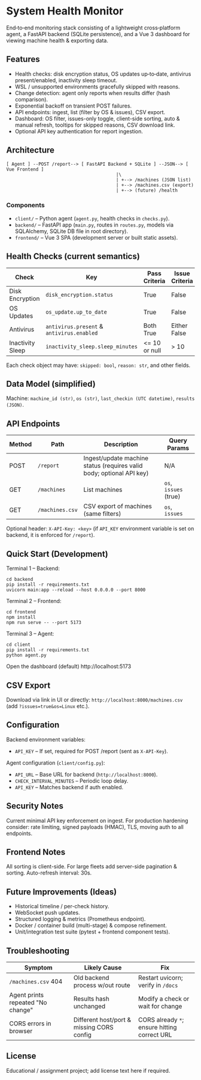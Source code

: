 # System Health Monitor

End‑to‑end monitoring stack consisting of a lightweight cross‑platform agent, a FastAPI backend (SQLite persistence), and a Vue 3 dashboard for viewing machine health & exporting data.

## Features
* Health checks: disk encryption status, OS updates up‑to‑date, antivirus present/enabled, inactivity sleep timeout.
* WSL / unsupported environments gracefully skipped with reasons.
* Change detection: agent only reports when results differ (hash comparison).
* Exponential backoff on transient POST failures.
* API endpoints: ingest, list (filter by OS & issues), CSV export.
* Dashboard: OS filter, issues-only toggle, client-side sorting, auto & manual refresh, tooltips for skipped reasons, CSV download link.
* Optional API key authentication for report ingestion.

## Architecture
```
[ Agent ] --POST /report--> [ FastAPI Backend + SQLite ] --JSON--> [ Vue Frontend ]
										 |\
										 | +--> /machines (JSON list)
										 | +--> /machines.csv (export)
										 | +--> (future) /health
```

### Components
* `client/` – Python agent (`agent.py`, health checks in `checks.py`).
* `backend/` – FastAPI app (`main.py`, routes in `routes.py`, models via SQLAlchemy, SQLite DB file in root directory).
* `frontend/` – Vue 3 SPA (development server or built static assets).

## Health Checks (current semantics)
| Check | Key | Pass Criteria | Issue Criteria | Skipped Conditions |
|-------|-----|---------------|----------------|--------------------|
| Disk Encryption | `disk_encryption.status` | True | False | WSL / not detectable |
| OS Updates | `os_update.up_to_date` | True | False | WSL / not detectable |
| Antivirus | `antivirus.present` & `antivirus.enabled` | Both True | Either False | WSL / not detectable |
| Inactivity Sleep | `inactivity_sleep.sleep_minutes` | <= 10 or null | > 10 | WSL / not detectable |

Each check object may have: `skipped: bool`, `reason: str`, and other fields.

## Data Model (simplified)
Machine: `machine_id (str)`, `os (str)`, `last_checkin (UTC datetime)`, `results (JSON)`.

## API Endpoints
| Method | Path | Description | Query Params |
|--------|------|-------------|--------------|
| POST | `/report` | Ingest/update machine status (requires valid body; optional API key) | N/A |
| GET | `/machines` | List machines | `os`, `issues` (true) |
| GET | `/machines.csv` | CSV export of machines (same filters) | `os`, `issues` |

Optional header: `X-API-Key: <key>` (if `API_KEY` environment variable is set on backend, it is enforced for `/report`).

## Quick Start (Development)
Terminal 1 – Backend:
```
cd backend
pip install -r requirements.txt
uvicorn main:app --reload --host 0.0.0.0 --port 8000
```
Terminal 2 – Frontend:
```
cd frontend
npm install
npm run serve -- --port 5173
```
Terminal 3 – Agent:
```
cd client
pip install -r requirements.txt
python agent.py
```
Open the dashboard (default) http://localhost:5173

## CSV Export
Download via link in UI or directly: `http://localhost:8000/machines.csv` (add `?issues=true&os=Linux` etc.).

## Configuration
Backend environment variables:
* `API_KEY` – If set, required for POST /report (sent as `X-API-Key`).

Agent configuration (`client/config.py`):
* `API_URL` – Base URL for backend (`http://localhost:8000`).
* `CHECK_INTERVAL_MINUTES` – Periodic loop delay.
* `API_KEY` – Matches backend if auth enabled.

## Security Notes
Current minimal API key enforcement on ingest. For production hardening consider: rate limiting, signed payloads (HMAC), TLS, moving auth to all endpoints.

## Frontend Notes
All sorting is client-side. For large fleets add server-side pagination & sorting. Auto-refresh interval: 30s.

## Future Improvements (Ideas)
* Historical timeline / per-check history.
* WebSocket push updates.
* Structured logging & metrics (Prometheus endpoint).
* Docker / container build (multi-stage) & compose refinement.
* Unit/integration test suite (pytest + frontend component tests).

## Troubleshooting
| Symptom | Likely Cause | Fix |
|---------|--------------|-----|
| `/machines.csv` 404 | Old backend process w/out route | Restart uvicorn; verify in `/docs` |
| Agent prints repeated "No change" | Results hash unchanged | Modify a check or wait for change |
| CORS errors in browser | Different host/port & missing CORS config | CORS already `*`; ensure hitting correct URL |

## License
Educational / assignment project; add license text here if required.

